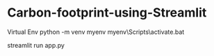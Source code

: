 # Carbon-footprint-using-Streamlit

Virtual Env
python -m venv myenv
myenv\Scripts\activate.bat

streamlit run app.py
